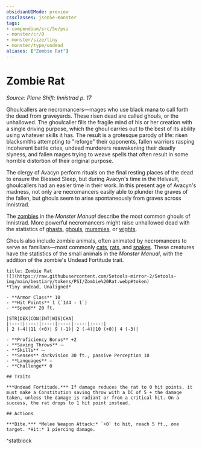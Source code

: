 ```yaml
---
obsidianUIMode: preview
cssclasses: json5e-monster
tags:
- compendium/src/5e/psi
- monster/cr/0
- monster/size/tiny
- monster/type/undead
aliases: ["Zombie Rat"]
---
```

# Zombie Rat
*Source: Plane Shift: Innistrad p. 17*  

Ghoulcallers are necromancers—mages who use black mana to call forth the dead from graveyards. These risen dead are called ghouls, or the unhallowed. The ghoulcaller fills the fragile mind of his or her creation with a single driving purpose, which the ghoul carries out to the best of its ability using whatever skills it has. The result is a grotesque parody of life: risen blacksmiths attempting to "reforge" their opponents, fallen warriors rasping incoherent battle cries, undead murderers reawakening their deadly slyness, and fallen mages trying to weave spells that often result in some horrible distortion of their original purpose.

The clergy of Avacyn perform rituals on the final resting places of the dead to ensure the Blessed Sleep, but during Avacyn's time in the Helvault, ghoulcallers had an easier time in their work. In this present age of Avacyn's madness, not only are necromancers easily able to plunder the graves of the fallen, but ghouls seem to arise spontaneously from graves across Innistrad.

The [zombies](/Systems/5e/bestiary/undead/zombie.md) in the *Monster Manual* describe the most common ghouls of Innistrad. More powerful necromancers might raise unhallowed dead with the statistics of [ghasts](/Systems/5e/bestiary/undead/ghast.md), [ghouls](/Systems/5e/bestiary/undead/ghoul.md), [mummies](/Systems/5e/bestiary/undead/mummy.md), or [wights](/Systems/5e/bestiary/undead/wight.md).

Ghouls also include zombie animals, often animated by necromancers to serve as familiars—most commonly [cats](/Systems/5e/bestiary/undead/zombie-cat-psi.md), [rats](/Systems/5e/bestiary/undead/zombie-rat-psi.md), and [snakes](/Systems/5e/bestiary/undead/zombie-snake-psi.md). These creatures have the statistics of the small animals in the *Monster Manual*, with the addition of the zombie's Undead Fortitude trait.

```ad-statblock
title: Zombie Rat
![](https://raw.githubusercontent.com/5etools-mirror-2/5etools-img/main/bestiary/tokens/PSI/Zombie%20Rat.webp#token)
*Tiny undead, Unaligned*

- **Armor Class** 10
- **Hit Points** 1 (`1d4 - 1`)
- **Speed** 20 ft.

|STR|DEX|CON|INT|WIS|CHA|
|:---:|:---:|:---:|:---:|:---:|:---:|
| 2 (-4)|11 (+0)| 9 (-1)| 2 (-4)|10 (+0)| 4 (-3)|

- **Proficiency Bonus** +2
- **Saving Throws** ⏤
- **Skills** ⏤
- **Senses** darkvision 30 ft., passive Perception 10
- **Languages** —
- **Challenge** 0

## Traits

***Undead Fortitude.*** If damage reduces the rat to 0 hit points, it must make a Constitution saving throw with a DC of 5 + the damage taken, unless the damage is radiant or from a critical hit. On a success, the rat drops to 1 hit point instead.

## Actions

***Bite.*** *Melee Weapon Attack:* `+0` to hit, reach 5 ft., one target. *Hit:* 1 piercing damage.
```
^statblock